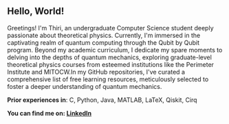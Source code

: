 ## Hello, World!

Greetings! I'm Thiri, an undergraduate Computer Science student deeply passionate about theoretical physics. Currently, I'm immersed in the captivating realm of quantum computing through the Qubit by Qubit program. Beyond my academic curriculum, I dedicate my spare moments to delving into the depths of quantum mechanics, exploring graduate-level theoretical physics courses from esteemed institutions like the Perimeter Institute and MITOCW.In my GitHub repositories, I've curated a comprehensive list of free learning resources, meticulously selected to foster a deeper understanding of quantum mechanics. 

**Prior experiences in**: C, Python, Java, MATLAB, LaTeX, Qiskit, Cirq

**You can find me on: [LinkedIn](https://www.linkedin.com/in/thiriyaminhsu/)**

